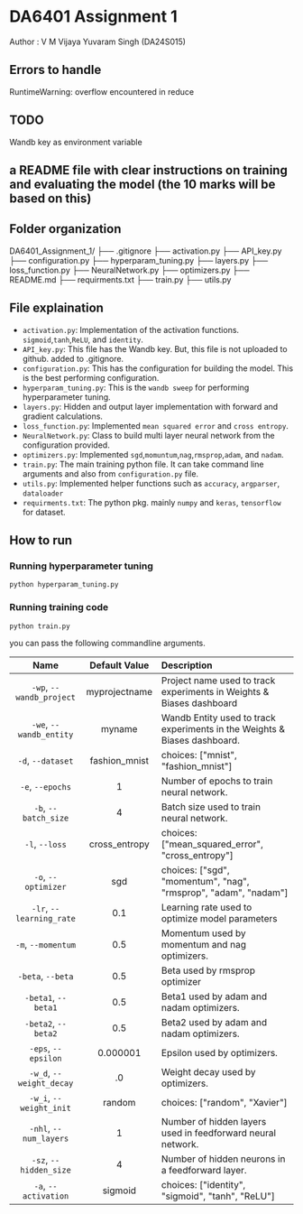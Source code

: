 # DA6401 Assignment 1

Author : V M Vijaya Yuvaram Singh (DA24S015)

## Errors to handle 
RuntimeWarning: overflow encountered in reduce

## TODO
Wandb key as environment variable


## a README file with clear instructions on training and evaluating the model (the 10 marks will be based on this)

## Folder organization

DA6401_Assignment_1/
├── .gitignore
├── activation.py
├── API_key.py
├── configuration.py
├── hyperparam_tuning.py
├── layers.py
├── loss_function.py
├── NeuralNetwork.py
├── optimizers.py
├── README.md
├── requirments.txt
├── train.py
├── utils.py

## File explaination
- `activation.py`: Implementation of the activation functions. `sigmoid`,`tanh`,`ReLU`, and `identity`.
- `API_key.py`: This file has the Wandb key. But, this file is not uploaded to github. added to .gitignore.
- `configuration.py`: This has the configuration for building the model. This is the best performing configuration.
- `hyperparam_tuning.py`: This is the `wandb sweep` for performing hyperparameter tuning.
- `layers.py`: Hidden and output layer implementation with forward and gradient calculations.
- `loss_function.py`: Implemented `mean squared error` and `cross entropy`.
- `NeuralNetwork.py`: Class to build multi layer neural network from the configuration provided.
- `optimizers.py`: Implemented `sgd`,`momuntum`,`nag`,`rmsprop`,`adam`, and `nadam`.
- `train.py`: The main training python file. It can take command line arguments and also from `configuration.py` file.
- `utils.py`: Implemented helper functions such as `accuracy`, `argparser`, `dataloader`
- `requirments.txt`: The python pkg. mainly `numpy` and `keras`, `tensorflow` for dataset.

## How to run
### Running hyperparameter tuning
```python hyperparam_tuning.py```
### Running training code
```python train.py```

you can pass the following commandline arguments.

| Name | Default Value | Description |
| :---: | :-------------: | :----------- |
| `-wp`, `--wandb_project` | myprojectname | Project name used to track experiments in Weights & Biases dashboard |
| `-we`, `--wandb_entity` | myname  | Wandb Entity used to track experiments in the Weights & Biases dashboard. |
| `-d`, `--dataset` | fashion_mnist | choices:  ["mnist", "fashion_mnist"] |
| `-e`, `--epochs` | 1 |  Number of epochs to train neural network.|
| `-b`, `--batch_size` | 4 | Batch size used to train neural network. | 
| `-l`, `--loss` | cross_entropy | choices:  ["mean_squared_error", "cross_entropy"] |
| `-o`, `--optimizer` | sgd | choices:  ["sgd", "momentum", "nag", "rmsprop", "adam", "nadam"] | 
| `-lr`, `--learning_rate` | 0.1 | Learning rate used to optimize model parameters | 
| `-m`, `--momentum` | 0.5 | Momentum used by momentum and nag optimizers. |
| `-beta`, `--beta` | 0.5 | Beta used by rmsprop optimizer | 
| `-beta1`, `--beta1` | 0.5 | Beta1 used by adam and nadam optimizers. | 
| `-beta2`, `--beta2` | 0.5 | Beta2 used by adam and nadam optimizers. |
| `-eps`, `--epsilon` | 0.000001 | Epsilon used by optimizers. |
| `-w_d`, `--weight_decay` | .0 | Weight decay used by optimizers. |
| `-w_i`, `--weight_init` | random | choices:  ["random", "Xavier"] | 
| `-nhl`, `--num_layers` | 1 | Number of hidden layers used in feedforward neural network. | 
| `-sz`, `--hidden_size` | 4 | Number of hidden neurons in a feedforward layer. |
| `-a`, `--activation` | sigmoid | choices:  ["identity", "sigmoid", "tanh", "ReLU"] |
